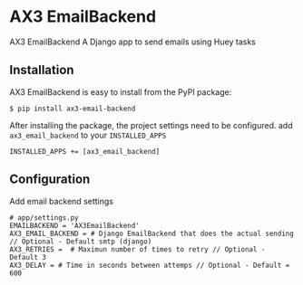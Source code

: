 # AX3 EmailBackend

AX3 EmailBackend A Django app to send emails using Huey tasks

## Installation
AX3 EmailBackend is easy to install from the PyPI package:

```
$ pip install ax3-email-backend
```

After installing the package, the project settings need to be configured.
add `ax3_email_backend` to your `INSTALLED_APPS`

`INSTALLED_APPS += [ax3_email_backend]`
## Configuration
Add email backend settings
``` 
# app/settings.py
EMAILBACKEND = 'AX3EmailBackend'
AX3_EMAIL_BACKEND = # Django EmailBackend that does the actual sending // Optional - Default smtp (django)
AX3_RETRIES =  # Maximun number of times to retry // Optional - Default 3
AX3_DELAY = # Time in seconds between attemps // Optional - Default = 600
```
